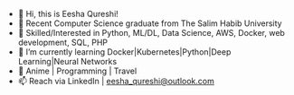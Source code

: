 - 👋 Hi, this is Eesha Qureshi!
- 👀 Recent Computer Science graduate from The Salim Habib University 
- 🌟 Skilled/Interested in Python, ML/DL, Data Science, AWS, Docker, web development, SQL, PHP
- 🌱 I’m currently learning Docker|Kubernetes|Python|Deep Learning|Neural Networks
- 💞️ Anime | Programming | Travel
- 📫 Reach via LinkedIn | eesha_qureshi@outlook.com

<!---
Eesha723/Eesha723 is a ✨ special ✨ repository because its `README.md` (this file) appears on your GitHub profile.
You can click the Preview link to take a look at your changes.
--->

